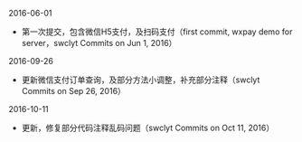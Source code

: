 2016-06-01
 - 第一次提交，包含微信H5支付，及扫码支付（first commit, wxpay demo for server，swclyt Commits on Jun 1, 2016）

2016-09-26
 - 更新微信支付订单查询，及部分方法小调整，补充部分注释（swclyt Commits on Sep 26, 2016）
 
2016-10-11
 - 更新，修复部分代码注释乱码问题（swclyt Commits on Oct 11, 2016）
